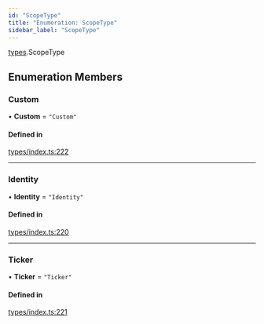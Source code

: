 ```yaml
---
id: "ScopeType"
title: "Enumeration: ScopeType"
sidebar_label: "ScopeType"
---
```


[types](../../../modules/Types/Types.md).ScopeType

## Enumeration Members

### Custom

• **Custom** = ``"Custom"``

#### Defined in

[types/index.ts:222](https://github.com/PolymeshAssociation/polymesh-sdk/blob/adcc38781/src/types/index.ts#L222)

___

### Identity

• **Identity** = ``"Identity"``

#### Defined in

[types/index.ts:220](https://github.com/PolymeshAssociation/polymesh-sdk/blob/adcc38781/src/types/index.ts#L220)

___

### Ticker

• **Ticker** = ``"Ticker"``

#### Defined in

[types/index.ts:221](https://github.com/PolymeshAssociation/polymesh-sdk/blob/adcc38781/src/types/index.ts#L221)
